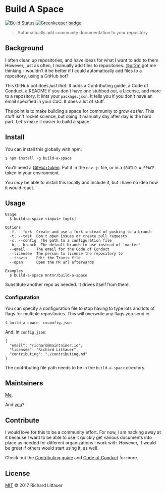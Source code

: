 # Build A Space

[![Build Status](https://travis-ci.org/mntnr/build-a-space.svg?branch=master)](https://travis-ci.org/mntnr/build-a-space) [![Greenkeeper badge](https://badges.greenkeeper.io/mntnr/build-a-space.svg)](https://greenkeeper.io/)

> Automatically add community documentation to your repository

## Background

I often clean up repositories, and have ideas for what I want to add to them. However, just as often, I manually add files to repositories. [@gr2m](https://github.com/gr2m) got me thinking - wouldn't it be better if I could automatically add files to a repository, using a GitHub bot?

This GitHub bot does _just that_. It adds a Contributing guide, a Code of Conduct, a README if you don't have one stubbed out, a License, and more to a repository. It lints your `package.json`. It tells you if you don't have an email specified in your CoC. It does a lot of stuff.

The point is to make building a space for community to grow _easier_. This stuff isn't rocket science, but doing it manually day after day is the hard part. Let's make it easier to build a space.

## Install

You can install this globally with npm:

```
$ npm install -g build-a-space
```

You'll need a [GitHub token](https://github.com/settings/tokens). Put it in the `env.js` file, or in a `$BUILD_A_SPACE` token in your environment.

You _may_ be able to install this locally and include it, but I have no idea how it would react.

## Usage

```
Usage
  $ build-a-space <input> [opts]

Options
  -f, --fork  Create and use a fork instead of pushing to a branch
  -t, --test  Don't open issues or create pull requests
  -c, --config  The path to a configuration file
  -b, --branch  The default branch to use instead of 'master'
  --email     The email for the Code of Conduct
  --licensee  The person to license the repository to
  --travis    Edit the Travis file
  --open      Open the PR url afterwards

Examples
  $ build-a-space mntnr/build-a-space
```

Substitute another repo as needed. It drives itself from there.

### Configuration

You can specify a configuration file to stop having to type lots and lots of flags for multiple repositories. This will overwrite any flags you send in.

```
$ build-a-space -c=config.json
```

And, in `config.json`:

```
{
  "email": "richard@maintainer.io",
  "licensee": "Richard Littauer",
  "contributing": "./contributing.md"
}
```

The contributing file path needs to be in the `build-a-space` directory.

## Maintainers

[Me](https://burntfen.com).

And [you](https://github.com/mntnr/build-a-space/issues/new?title=I%20want%20to%20be%20a%20maintainer!)?

## Contribute

I would love for this to be a community effort. For now, I am hacking away at it because I want to be able to use it quickly get various documents into place as needed for different organizations I work with. However, if would be great if others would start using it, as well.

Check out the [Contributing guide](CONTRIBUTING.md) and [Code of Conduct](CODE_OF_CONDUCT.md) for more.

## License

[MIT](LICENSE) © 2017 Richard Littauer
